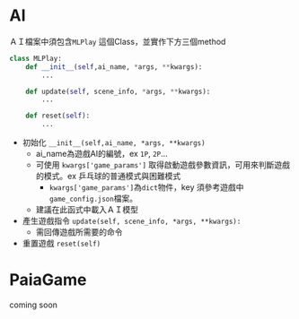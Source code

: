# AI
ＡＩ檔案中須包含`MLPlay` 這個Class，並實作下方三個method  
```python
class MLPlay:
    def __init__(self,ai_name, *args, **kwargs):
        ...

    def update(self, scene_info, *args, **kwargs):
        ...

    def reset(self):
        ...
```
- 初始化 `__init__(self,ai_name, *args, **kwargs)`
  - ai_name為遊戲AI的編號，ex `1P`, `2P`...
  - 可使用 `kwargs['game_params']` 取得啟動遊戲參數資訊，可用來判斷遊戲的模式。ex 乒乓球的普通模式與困難模式
    - `kwargs['game_params']`為`dict`物件，key 須參考遊戲中 `game_config.json`檔案。 
  - 建議在此函式中載入ＡＩ模型
- 產生遊戲指令 `update(self, scene_info, *args, **kwargs):`
  - 需回傳遊戲所需要的命令
- 重置遊戲 `reset(self)`

# PaiaGame
coming soon

[//]: # (## Class 結構)
[//]: # (## 資料格式)
[//]: # (## Decorator)
[//]: # (function name and data structure)
